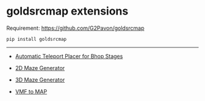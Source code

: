 # goldsrcmap extensions

Requirement: https://github.com/G2Pavon/goldsrcmap

```
pip install goldsrcmap
```


---
- [Automatic Teleport Placer for Bhop Stages](https://github.com/G2Pavon/goldsrcmapextensions/blob/main/bhop_teleport_placer.md)

- [2D Maze Generator](https://github.com/G2Pavon/goldsrcmapextensions/blob/main/maze_2d.md)

- [3D Maze Generator](https://github.com/G2Pavon/goldsrcmapextensions/blob/main/maze_3d.md)

- [VMF to MAP](https://github.com/G2Pavon/goldsrcmapextensions/blob/main/vmf2map.md)
